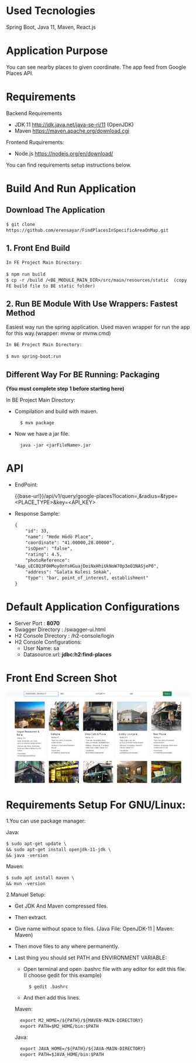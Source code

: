 # Used Tecnologies
Spring Boot, Java 11, Maven, React.js

# Application Purpose
You can see nearby places to given coordinate. The app feed from Google Places API. 

# Requirements

Backend Requirements

* JDK 11 http://jdk.java.net/java-se-ri/11 (OpenJDK)
* Maven https://maven.apache.org/download.cgi

Frontend Ruquirements:

* Node.js https://nodejs.org/en/download/

    
You can find requirements setup instructions below.

# Build And Run Application

## Download The Application

	$ git clone https://github.com/erensayar/FindPlacesInSpecificAreaOnMap.git


## 1. Front End Build

    In FE Project Main Directory:
    
    $ npm run build
    $ cp -r /build /<BE_MODULE_MAIN_DIR>/src/main/resources/static  (copy FE build file to BE static folder)

## 2. Run BE Module With Use Wrappers: Fastest Method
Easiest way run the spring application. Used maven wrapper for run the app for this way.(wrapper: mvnw or mvnw.cmd)

    In BE Project Main Directory:
		
    $ mvn spring-boot:run

## Different Way For BE Running: Packaging

<b>(You must complete step 1 before starting here)</b>

In BE Project Main Directory:

* Compilation and build with maven.
    
        $ mvn package
    
* Now we have a jar file.

        java -jar <jarFileName>.jar


# API

* EndPoint:

    {{base-url}}/api/v1/query/google-places?location=<LATITUDE>,<LONGITUDE>&radius=<RADIUS>&type=<PLACE_TYPE>&key=<API_KEY>

* Response Sample: 

    ```
    {
        "id": 33,
        "name": "Hede Hödö Place",
        "coordinate": "41.00000,28.00000",
        "isOpen": "false",
        "rating": 4.5,
        "photoReference": "Aap_uEC8Q3F0HMoy0nYsHGuajDoiNxHhiUkNoW70p3eO1NASjeP0",
        "address": "Galata Kulesi Sokak",
        "type": "bar, point_of_interest, establishment"
    }
    ```


# Default Application Configurations

* Server Port : <b>8070</b>
* Swagger Directory : /swagger-ui.html
* H2 Console Directory : /h2-console/login
* H2 Console Configurations:
    * User Name: sa
    * Datasource.url: <b>jdbc:h2:find-places</b>

# Front End Screen Shot

![h2-db-config](./dev-doc/fe-ss1.png)


# Requirements Setup For GNU/Linux:


1.You can use package manager:

Java:

    $ sudo apt-get update \
    && sudo apt-get install openjdk-11-jdk \
    && java -version

Maven:

    $ sudo apt install maven \
    && mvn -version

2.Manuel Setup:

* Get JDK And Maven compressed files.

* Then extract.

* Give name without space to files. (Java File: OpenJDK-11 | Maven: Maven)

* Then move files to any where permanently.

* Last thing you should set PATH and ENVIRONMENT VARIABLE:

    * Open terminal and open .bashrc file with any editor for edit this file. (I choose gedit for this example)

            $ gedit .bashrc

    * And then add this lines.        


    Maven:

        export M2_HOME=/${PATH}/${MAVEN-MAIN-DIRECTORY}
        export PATH=$M2_HOME/bin:$PATH

    Java:        

        export JAVA_HOME=/${PATH}/${JAVA-MAIN-DIRECTORY}
        export PATH=$JAVA_HOME/bin:$PATH
